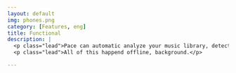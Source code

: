 ```yaml
---
layout: default
img: phones.png
category: [Features, eng]
title: Functional
description: |
  <p class="lead">Pace can automatic analyze your music library, detect your pace and select a matching music that motivate you.</p>
  <p class="lead">All of this happend offline, background.</p>

---
```

